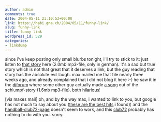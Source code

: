 ```yaml
---
author: admin
comments: true
date: 2004-05-11 21:10:53+00:00
link: https://habi.gna.ch/2004/05/11/funny-link/
slug: funny-link
title: funny link
wordpress_id: 529
categories:
- linkdump
---
```


since i've keep posting only small blurbs tonight, i'll try to stick to it:
just listen to [that story](http://www.corradogeil.de/diverses/Sex_mit_Cousine.mp3) here (2.0mb mp3-file, only in german). it's a sad but true story which is not that great that it deserves a link, but the guy reading that story has the absolute evil laugh. max mailed me that file nearly three weeks ago, and already complained that i did not blog it here :-) he saw it in the [djforum](http://www.deejayforum.de/forum/showthread.php?s=775575b2cd717bfa7c0499005c5e156a&threadid=10431) where some other guy actually made [a song](http://www.gangsterboard.com/Stuff/Schlumpf.mp3) out of the schlumpf-story (1.6mb mp3-file). both hilarious!

[via maxes mail]
oh, and by the way max, i wanted to link to you, but google has not much to say about you ([these are the best hits](http://www.google.com/search?hl=en&lr=&ie=UTF-8&oe=UTF-8&safe=off&c2coff=1&q=%22max+burri%22+site%3Aunibe.ch&btnG=Search) i found)) and the [handball-club72-page](http://www.club72.cjb.net/) doesn't seem to work, and this [club72](http://club72.ch/) probably has nothing to do with you. sorry.
